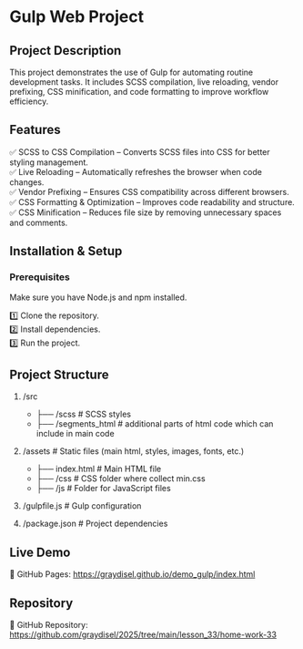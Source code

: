 # Gulp Web Project

## Project Description

This project demonstrates the use of Gulp for automating routine development tasks. 
It includes SCSS compilation, live reloading, vendor prefixing, CSS minification, 
and code formatting to improve workflow efficiency.

## Features
✅ SCSS to CSS Compilation – Converts SCSS files into CSS for better styling management.  
✅ Live Reloading – Automatically refreshes the browser when code changes.  
✅ Vendor Prefixing – Ensures CSS compatibility across different browsers.  
✅ CSS Formatting & Optimization – Improves code readability and structure.  
✅ CSS Minification – Reduces file size by removing unnecessary spaces and comments.  

## Installation & Setup

### Prerequisites

Make sure you have Node.js and npm installed. 

1️⃣ Clone the repository.  
2️⃣ Install dependencies.  
3️⃣ Run the project.  

## Project Structure

1. /src  
    - ├── /scss      # SCSS styles  
    - ├── /segments_html # additional parts of html code which can include in main code

2. /assets    # Static files (main html, styles, images, fonts, etc.)  
   - ├── index.html # Main HTML file
   - ├── /css # CSS folder where collect min.css
   - ├── /js # Folder for JavaScript files  
   
3. /gulpfile.js      # Gulp configuration  
4. /package.json     # Project dependencies

## Live Demo

🔗 GitHub Pages: https://graydisel.github.io/demo_gulp/index.html

## Repository
📌 GitHub Repository: https://github.com/graydisel/2025/tree/main/lesson_33/home-work-33